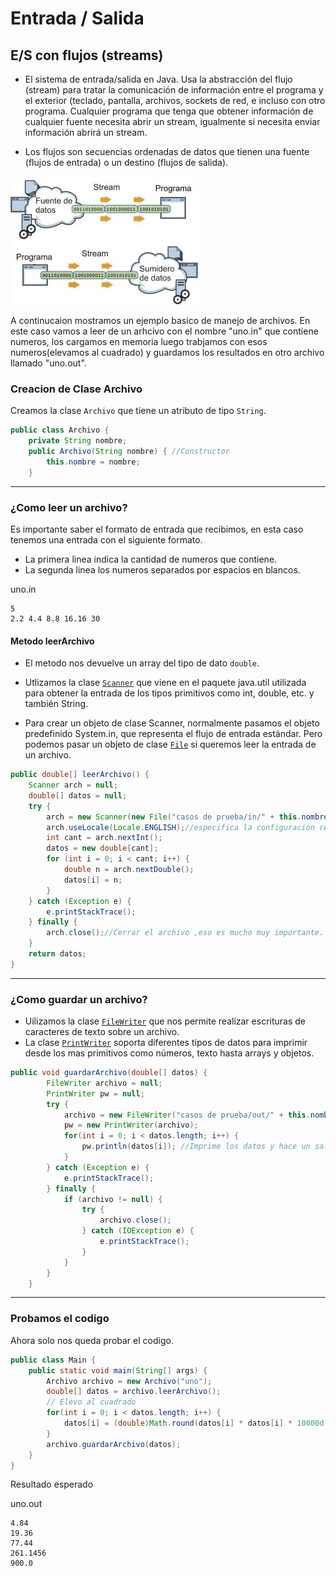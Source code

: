 # Entrada / Salida 
## E/S con flujos (streams)
- El sistema de entrada/salida en Java. Usa la abstracción del flujo (stream) para tratar la comunicación de información entre el programa y el exterior (teclado, pantalla, archivos, sockets de red, e incluso con otro programa. Cualquier programa que tenga que obtener información de cualquier fuente necesita abrir un stream, igualmente si necesita enviar información abrirá un stream.

- Los flujos son secuencias ordenadas de datos que tienen una fuente (flujos de entrada) o un destino (flujos de salida).

![](img.jpg)

A continucaion mostramos un ejemplo basico de manejo de archivos. En este caso vamos a leer de un arhcivo con el nombre "uno.in" que contiene numeros, los cargamos en memoria  luego trabjamos con esos numeros(elevamos al cuadrado) y guardamos los resultados en otro archivo llamado "uno.out".

### Creacion de Clase Archivo

Creamos la clase `Archivo` que tiene un atributo de tipo `String`.

```java
public class Archivo {
	private String nombre;
	public Archivo(String nombre) { //Constructor
		this.nombre = nombre;
	}
```
***
### ¿Como leer un archivo?
Es importante saber el formato de entrada que recibimos, en esta caso tenemos una entrada con el siguiente formato.
- La primera linea indica la cantidad de numeros que contiene.
- La segunda linea los numeros separados por espacios en blancos.

uno.in
```
5
2.2 4.4 8.8 16.16 30
```
#### Metodo leerArchivo
- El metodo nos devuelve un array del tipo de dato `double`.

- Utlizamos la clase [`Scanner`](https://docs.oracle.com/javase/7/docs/api/java/util/Scanner.html) que viene en el paquete java.util utilizada para obtener la entrada de los tipos primitivos como int, double, etc. y también String.

- Para crear un objeto de clase Scanner, normalmente pasamos el objeto predefinido System.in, que representa el flujo de entrada estándar. Pero podemos pasar un objeto de clase [`File`](https://docs.oracle.com/javase/7/docs/api/java/io/File.html) si queremos leer la entrada de un archivo.

```java
public double[] leerArchivo() {
	Scanner arch = null;
	double[] datos = null;
	try {
		arch = new Scanner(new File("casos de prueba/in/" + this.nombre + ".in"));
		arch.useLocale(Locale.ENGLISH);//especifica la configuración regional que se va a utilizar
		int cant = arch.nextInt();
		datos = new double[cant];
		for (int i = 0; i < cant; i++) {
			double n = arch.nextDouble();
			datos[i] = n;
		}
	} catch (Exception e) {
		e.printStackTrace();
	} finally {
		arch.close();//Cerrar el archivo ,eso es mucho muy importante.
	}
	return datos;
}
```
***
### ¿Como guardar un archivo?
- Uilizamos la clase [`FileWriter`](https://docs.oracle.com/javase/7/docs/api/java/io/FileWriter.html) que nos permite realizar escrituras de caracteres de texto sobre un archivo.
- La clase [`PrintWriter`](https://docs.oracle.com/javase/7/docs/api/java/io/PrintWriter.html) soporta diferentes tipos de datos para imprimir desde los mas primitivos como números, texto hasta arrays y objetos.

```java
public void guardarArchivo(double[] datos) {
		FileWriter archivo = null;
		PrintWriter pw = null;
		try {
			archivo = new FileWriter("casos de prueba/out/" + this.nombre + ".out");
			pw = new PrintWriter(archivo);
			for(int i = 0; i < datos.length; i++) {
				pw.println(datos[i]); //Imprime los datos y hace un salto de linea.
			}
		} catch (Exception e) {
			e.printStackTrace();
		} finally {
			if (archivo != null) {
				try {
					archivo.close();
				} catch (IOException e) {
					e.printStackTrace();
				}
			}
		}
	}
```
***
### Probamos el codigo

Ahora solo nos queda probar el codigo.

```java
public class Main {
	public static void main(String[] args) {
		Archivo archivo = new Archivo("uno");
		double[] datos = archivo.leerArchivo();
		// Elevo al cuadrado
		for(int i = 0; i < datos.length; i++) {
			datos[i] = (double)Math.round(datos[i] * datos[i] * 10000d) / 10000d;
		}
		archivo.guardarArchivo(datos);
	}
}
```

Resultado esperado

uno.out
```
4.84
19.36
77.44
261.1456
900.0
```
